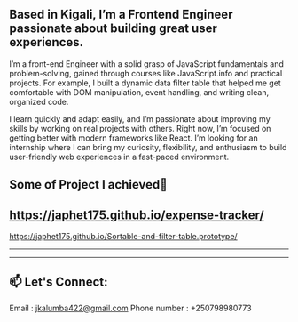 **Based in Kigali, I’m a Frontend Engineer passionate about building great user experiences.**
----------------------------------------
I’m a front-end Engineer with a solid grasp of JavaScript fundamentals and problem-solving, gained through courses like JavaScript.info and practical projects. For example, I built a dynamic data filter table that helped me get comfortable with DOM manipulation, event handling, and writing clean, organized code.

I learn quickly and adapt easily, and I’m passionate about improving my skills by working on real projects with others. Right now, I’m focused on getting better with modern frameworks like React. I’m looking for an internship where I can bring my curiosity, flexibility, and enthusiasm to build user-friendly web experiences in a fast-paced environment.


**Some of Project I achieved**🚀
---
https://japhet175.github.io/expense-tracker/
---
https://japhet175.github.io/Sortable-and-filter-table.prototype/


---

---


## 📫 Let's Connect:
Email : jkalumba422@gmail.com
Phone number : +250798980773
